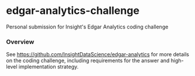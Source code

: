 # edgar-analytics-challenge
Personal submission for Insight's Edgar Analytics coding challenge

### Overview

See https://github.com/InsightDataScience/edgar-analytics for more details on the coding challenge, including requirements for the answer and high-level implementation strategy.
